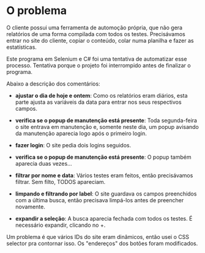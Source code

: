 ﻿# O problema

O cliente possui uma ferramenta de automoção própria, que não gera relatórios de uma forma compilada com todos os testes. Precisávamos entrar no site do cliente, copiar o conteúdo, colar numa planilha e fazer as estatísticas.

Este programa em Selenium e C# foi uma tentativa de automatizar esse processo. Tentativa porque o projeto foi interrompido antes de finalizar o programa.

Abaixo a descrição dos comentários:

* **ajustar o dia de hoje e ontem**:
Como os relatórios eram diários, esta parte ajusta as variáveis da data para entrar nos seus respectivos campos.

* **verifica se o popup de manutenção está presente**:
Toda segunda-feira o site entrava em manutenção e, somente neste dia, um popup avisando da manutenção aparecia logo após o primeiro login.

* **fazer login**:
O site pedia dois logins seguidos.

* **verifica se o popup de manutenção está presente**:
O popup também aparecia duas vezes...

* **filtrar por nome e data**:
Vários testes eram feitos, então precisávamos filtrar. Sem filto, TODOS apareciam. 

* **limpando e filtrando por label**:
O site guardava os campos preenchidos com a última busca, então precisava limpá-los antes de preencher novamente.

* **expandir a seleção**:
A busca aparecia fechada com todos os testes. É necessário expandir, clicando no +.

Um problema é que vários IDs do site eram dinâmicos, então usei o CSS selector pra contornar isso. Os "endereços" dos botões foram modificados.